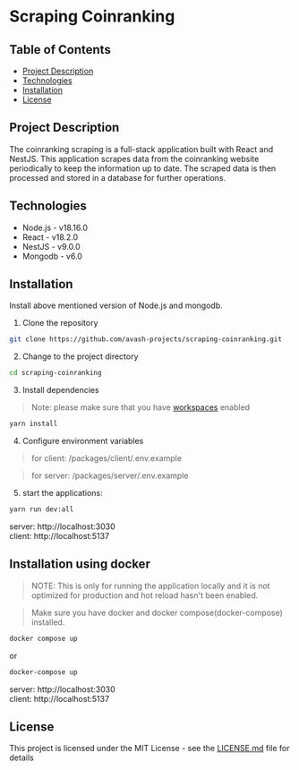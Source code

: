 # Scraping Coinranking

## Table of Contents

- [Project Description](#project-description)
- [Technologies](#technologies)
- [Installation](#installation)
- [License](#license)

## Project Description

The coinranking scraping is a full-stack application built with React and NestJS. This application scrapes data from the coinranking website periodically to keep the information up to date. The scraped data is then processed and stored in a database for further operations.

## Technologies
- Node.js - v18.16.0
- React - v18.2.0
- NestJS - v9.0.0
- Mongodb - v6.0

## Installation
Install above mentioned version of Node.js and mongodb.

1. Clone the repository

```bash
git clone https://github.com/avash-projects/scraping-coinranking.git
```
2. Change to the project directory
```bash
cd scraping-coinranking
```
3. Install dependencies 
>Note: please make sure that you have [workspaces](https://classic.yarnpkg.com/lang/en/docs/workspaces/) enabled
```bash
yarn install
```
4. Configure environment variables
>for client:  /packages/client/.env.example

>for server:  /packages/server/.env.example

5. start the applications:
```bash
yarn run dev:all
```

server: http://localhost:3030 <br>
client: http://localhost:5137

## Installation using docker
> NOTE:  This is only for running the application locally and it is not optimized for production and hot reload hasn't been enabled.

> Make sure you have docker and docker compose(docker-compose) installed.

```bash
docker compose up
```
or
```bash
docker-compose up
```

server: http://localhost:3030 <br>
client: http://localhost:5137

## License

This project is licensed under the MIT License - see the [LICENSE.md](LICENSE.md) file for details

